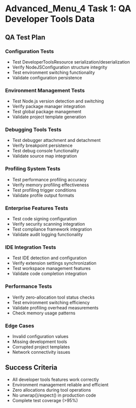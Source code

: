 # Advanced_Menu_4 Task 1: QA Developer Tools Data

## QA Test Plan

### Configuration Tests
- Test DeveloperToolsResource serialization/deserialization
- Verify NodeJSConfiguration structure integrity
- Test environment switching functionality
- Validate configuration persistence

### Environment Management Tests
- Test Node.js version detection and switching
- Verify package manager integration
- Test global package management
- Validate project template generation

### Debugging Tools Tests
- Test debugger attachment and detachment
- Verify breakpoint persistence
- Test debug console functionality
- Validate source map integration

### Profiling System Tests
- Test performance profiling accuracy
- Verify memory profiling effectiveness
- Test profiling trigger conditions
- Validate profile output formats

### Enterprise Features Tests
- Test code signing configuration
- Verify security scanning integration
- Test compliance framework integration
- Validate audit logging functionality

### IDE Integration Tests
- Test IDE detection and configuration
- Verify extension settings synchronization
- Test workspace management features
- Validate code completion integration

### Performance Tests
- Verify zero-allocation tool status checks
- Test environment switching efficiency
- Validate profiling overhead measurements
- Check memory usage patterns

### Edge Cases
- Invalid configuration values
- Missing development tools
- Corrupted project templates
- Network connectivity issues

## Success Criteria
- All developer tools features work correctly
- Environment management reliable and efficient
- Zero allocations during tool operations
- No unwrap()/expect() in production code
- Complete test coverage (>95%)